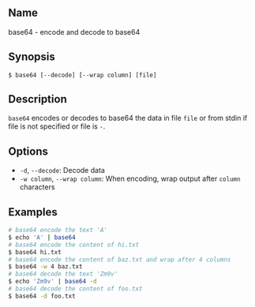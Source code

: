 ## Name

base64 - encode and decode to base64

## Synopsis

```**sh
$ base64 [--decode] [--wrap column] [file]
```

## Description

`base64` encodes or decodes to base64 the data in file `file` or from stdin if
file is not specified or file is `-`.

## Options

* `-d`, `--decode`: Decode data
* `-w column`, `--wrap column`: When encoding, wrap output after `column` characters

## Examples

```sh
# base64 encode the text 'A'
$ echo 'A' | base64
# base64 encode the content of hi.txt
$ base64 hi.txt
# base64 encode the content of baz.txt and wrap after 4 columns
$ base64 -w 4 baz.txt
# base64 decode the text 'Zm9v'
$ echo 'Zm9v' | base64 -d
# base64 decode the content of foo.txt
$ base64 -d foo.txt
```
